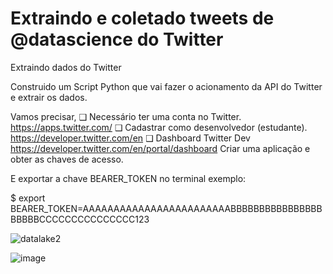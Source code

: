 # Extraindo e coletado tweets de @datascience do Twitter
Extraindo dados do Twitter

Construido um Script Python que vai fazer o acionamento da API do Twitter e extrair os dados.

Vamos precisar,
❑ Necessário ter uma conta no Twitter. https://apps.twitter.com/
❑ Cadastrar como desenvolvedor (estudante). https://developer.twitter.com/en
❑ Dashboard Twitter Dev https://developer.twitter.com/en/portal/dashboard Criar uma aplicação e obter as chaves de acesso.

E exportar a chave BEARER_TOKEN no terminal
exemplo:

$ export BEARER_TOKEN=AAAAAAAAAAAAAAAAAAAAAAAABBBBBBBBBBBBBBBBBBBBBCCCCCCCCCCCCCCC123

![datalake2](https://user-images.githubusercontent.com/27660298/213286669-f8c86e64-41ea-45c4-b567-b261bde63415.jpg)

![image](https://user-images.githubusercontent.com/27660298/213286059-fd75a9c8-190e-40e3-82ba-03109552eabc.png)

